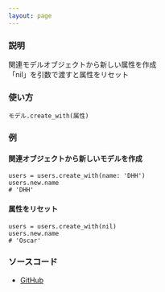 ```yaml
---
layout: page
---
```


### 説明

関連モデルオブジェクトから新しい属性を作成  
「nil」を引数で渡すと属性をリセット

### 使い方

    モデル.create_with(属性)

### 例

#### 関連オブジェクトから新しいモデルを作成

    users = users.create_with(name: 'DHH')
    users.new.name
    # 'DHH'

#### 属性をリセット

    users = users.create_with(nil)
    users.new.name
    # 'Oscar'

### ソースコード

- [GitHub](https://github.com/rails/rails/blob/984c3ef2775781d47efa9f541ce570daa2434a80/activerecord/lib/active_record/relation/query_methods.rb#L1003)
